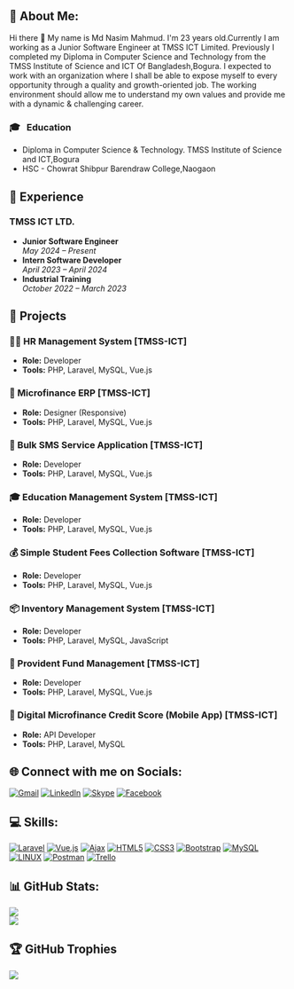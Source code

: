 ## 💫 About Me:
Hi there 👋 My name is Md Nasim Mahmud. I'm 23 years old.Currently I am working as a Junior Software Engineer at TMSS ICT Limited. Previously I completed my Diploma in Computer Science and Technology from the TMSS Institute of Science and ICT Of Bangladesh,Bogura. I expected to work with an organization where I shall be able to expose myself to every opportunity through a quality and growth-oriented job. The working environment should allow me to understand my own values and provide me with a dynamic & challenging career.
### 🎓 &nbsp; Education
* Diploma in Computer Science & Technology. TMSS Institute of Science and ICT,Bogura
* HSC - Chowrat Shibpur Barendraw College,Naogaon

## 💼 Experience
### TMSS ICT LTD.
- **Junior Software Engineer**  
  *May 2024 – Present*  
- **Intern Software Developer**  
  *April 2023 – April 2024*  
- **Industrial Training**  
  *October 2022 – March 2023*
  
## 🚀 Projects
### 🧑‍💼 HR Management System [TMSS-ICT]
- **Role:** Developer  
- **Tools:** PHP, Laravel, MySQL, Vue.js

### 🏦 Microfinance ERP [TMSS-ICT]
- **Role:** Designer (Responsive)  
- **Tools:** PHP, Laravel, MySQL, Vue.js  

### 📩 Bulk SMS Service Application [TMSS-ICT]
- **Role:** Developer  
- **Tools:** PHP, Laravel, MySQL, Vue.js  

### 🎓 Education Management System [TMSS-ICT]
- **Role:** Developer  
- **Tools:** PHP, Laravel, MySQL, Vue.js  

### 💰 Simple Student Fees Collection Software [TMSS-ICT]
- **Role:** Developer  
- **Tools:** PHP, Laravel, MySQL, Vue.js  

### 📦 Inventory Management System [TMSS-ICT]
- **Role:** Developer  
- **Tools:** PHP, Laravel, MySQL, JavaScript   

### 💼 Provident Fund Management [TMSS-ICT]
- **Role:** Developer  
- **Tools:** PHP, Laravel, MySQL, Vue.js  

### 📱 Digital Microfinance Credit Score (Mobile App) [TMSS-ICT]
- **Role:** API Developer  
- **Tools:** PHP, Laravel, MySQL
  
## 🌐 Connect with me on Socials:
[![Gmail](https://img.shields.io/badge/%20-Send%20Mail-black?color=ef5350&labelColor=ef5350&logo=gmail&logoColor=ffffff)](mailto:letsgonasim@gmail.com)
[![LinkedIn](https://img.shields.io/badge/LinkedIn-%230077B5.svg?logo=linkedin&logoColor=white)](https://www.linkedin.com/in/dev-nasim/)
[![Skype](https://img.shields.io/badge/Skype-join.skype.com-blue?logo=Skype&logoColor=white)](https://join.skype.com/invite/ypsdqX9qV2zB)
[![Facebook](https://img.shields.io/badge/Facebook-%231877F2.svg?logo=Facebook&logoColor=white)](https://www.facebook.com/letsgoNasim/)

## 💻 Skills:
[![Laravel](https://img.shields.io/badge/laravel-%23FF2D20.svg?style=for-the-badge&logo=laravel&logoColor=white)](https://laravel.com/)
[![Vue.js](https://img.shields.io/badge/vuejs-%2335495e.svg?style=for-the-badge&logo=vuedotjs&logoColor=%234FC08D)]()
[![Ajax](https://img.shields.io/badge/Ajax-%23239120.svg?style=for-the-badge&logo=ajax&logoColor=white)]()
[![HTML5](https://img.shields.io/badge/html5-%23E34F26.svg?style=for-the-badge&logo=html5&logoColor=white)]()
[![CSS3](https://img.shields.io/badge/css3-%231572B6.svg?style=for-the-badge&logo=css3&logoColor=white)]()
[![Bootstrap](https://img.shields.io/badge/bootstrap-%23563D7C.svg?style=for-the-badge&logo=bootstrap&logoColor=white)]()
[![MySQL](https://img.shields.io/badge/mysql-%2300f.svg?style=for-the-badge&logo=mysql&logoColor=white)]()
[![LINUX](https://img.shields.io/badge/Linux-FCC624?style=for-the-badge&logo=linux&logoColor=black)]()
[![Postman](https://img.shields.io/badge/Postman-FF6C37?style=for-the-badge&logo=postman&logoColor=white)]()
[![Trello](https://img.shields.io/badge/Trello-%23026AA7.svg?style=for-the-badge&logo=Trello&logoColor=white)]()


## 📊 GitHub Stats:
![](https://github-readme-streak-stats.herokuapp.com/?user=dev-nasim&theme=chartreuse-dark&hide_border=false)<br/>
![](https://github-readme-stats.vercel.app/api/top-langs/?username=dev-nasim&theme=chartreuse-dark&hide_border=false&include_all_commits=false&count_private=true&layout=compact)




## 🏆 GitHub Trophies
![](https://github-profile-trophy.vercel.app/?username=dev-nasim&theme=gruvbox&no-frame=false&no-bg=true&margin-w=4)

